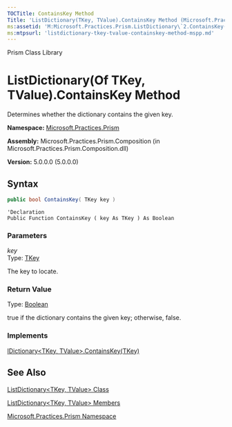 ```yaml
---
TOCTitle: ContainsKey Method
Title: 'ListDictionary(TKey, TValue).ContainsKey Method (Microsoft.Practices.Prism)'
ms:assetid: 'M:Microsoft.Practices.Prism.ListDictionary\`2.ContainsKey(\`0)'
ms:mtpsurl: 'listdictionary-tkey-tvalue-containskey-method-mspp.md'
---
```


Prism Class Library

ListDictionary(Of TKey, TValue).ContainsKey Method
========================================================================

Determines whether the dictionary contains the given key.

**Namespace:** [Microsoft.Practices.Prism](mspp-namespace.md)

**Assembly:** Microsoft.Practices.Prism.Composition (in Microsoft.Practices.Prism.Composition.dll)

**Version:** 5.0.0.0 (5.0.0.0)


## Syntax


```C#
public bool ContainsKey( TKey key )
```
```VB
'Declaration
Public Function ContainsKey ( key As TKey ) As Boolean
```


### Parameters

*key*  
Type: [TKey](listdictionary-tkey-tvalue-class-mspp.md)

The key to locate.

### Return Value

Type: [Boolean](http://msdn.microsoft.com/en-us/library/a28wyd50)

true if the dictionary contains the given key; otherwise, false.
### Implements

[IDictionary&lt;TKey, TValue&gt;.ContainsKey(TKey)](http://msdn.microsoft.com/en-us/library/htszx2dy)

See Also
--------


[ListDictionary&lt;TKey, TValue&gt; Class](listdictionary-tkey-tvalue-class-mspp.md)

[ListDictionary&lt;TKey, TValue&gt; Members](listdictionary-tkey-tvalue-members-mspp.md)

[Microsoft.Practices.Prism Namespace](mspp-namespace.md)
